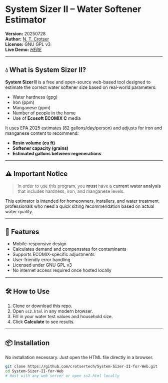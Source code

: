 # System Sizer II – Water Softener Estimator

**Version:** 20250728  
**Author:** [N. T. Crotser](https://github.com/crotsertech)  
**License:** GNU GPL v3  
**Live Demo:** _[HERE](https://crotser.us/ss2.html)_  

---

## 💧 What is System Sizer II?

**System Sizer II** is a free and open-source web-based tool designed to estimate the correct water softener size based on real-world parameters:

- Water hardness (gpg)
- Iron (ppm)
- Manganese (ppm)
- Number of people in the home
- Use of **Ecosoft ECOMIX C** media

It uses EPA 2025 estimates (82 gallons/day/person) and adjusts for iron and manganese content to recommend:

- **Resin volume (cu ft)**
- **Softener capacity (grains)**
- **Estimated gallons between regenerations**

---

## ⚠️ Important Notice

> In order to use this program, you **must** have a **current water analysis** that includes hardness, iron, and manganese levels.

This estimator is intended for homeowners, installers, and water treatment professionals who need a quick sizing recommendation based on actual water quality.

---

## 🚀 Features

- Mobile-responsive design
- Calculates demand and compensates for contaminants
- Supports ECOMIX-specific adjustments
- User-friendly error handling
- Licensed under GNU GPL v3
- No internet access required once hosted locally

---

## 🛠️ How to Use

1. Clone or download this repo.
2. Open `ss2.html` in any modern browser.
3. Fill in your water test values and household size.
4. Click **Calculate** to see results.

---

## 📦 Installation

No installation necessary. Just open the HTML file directly in a browser.


```bash
git clone https://github.com/crotsertech/System-Sizer-II-for-Web.git
cd System-Sizer-II-for-Web
# Host with any web server or open ss2.html locally
